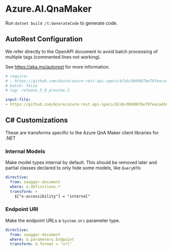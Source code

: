 # Azure.AI.QnaMaker

Run `dotnet build /t:GenerateCode` to generate code.

## AutoRest Configuration

We refer directly to the OpenAPI document to avoid batch processing of multiple tags (commented lines not working).

See <https://aka.ms/autorest> for more information.

``` yaml
# require:
# - https://github.com/Azure/azure-rest-api-specs/blob/0b9087be79feaca4504b1ecb277875bc6be56617/specification/cognitiveservices/data-plane/QnAMaker/readme.md
# batch: false
# tag: release_5_0_preview.2

input-file:
- https://github.com/Azure/azure-rest-api-specs/blob/0b9087be79feaca4504b1ecb277875bc6be56617/specification/cognitiveservices/data-plane/QnAMaker/preview/v5.0-preview.2/QnAMaker.json
```

## C# Customizations

These are transforms specific to the Azure QnA Maker client libraries for .NET

### Internal Models

Make model types internal by default. This should be removed later and partial classes declared to only hide some models, like `QueryDTO`.

``` yaml
directive:
  from: swagger-document
  where: $.definitions.*
  transform: >
    $["x-accessibility"] = "internal"
```

### Endpoint URI

Make the endpoint URLs a `System.Uri` parameter type.

``` yaml
directive:
  from: swagger-document
  where: $.parameters.Endpoint
  transform: $.format = "url"
```
